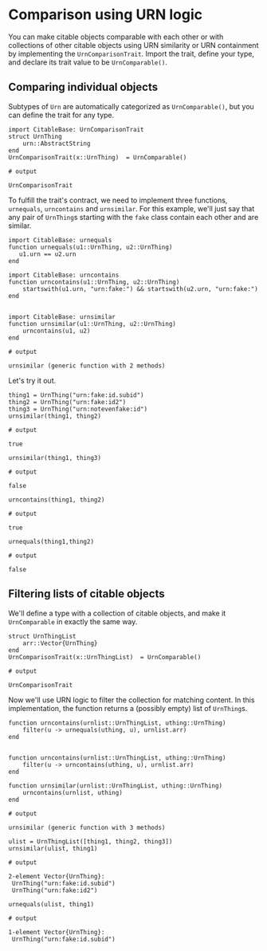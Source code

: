 # Comparison using URN logic

You can make citable objects comparable with each other or with collections of other citable objects using URN similarity or URN containment by implementing the `UrnComparisonTrait`.  Import the trait, define your type, and declare its trait value to be `UrnComparable()`.


## Comparing individual objects


Subtypes of `Urn` are automatically categorized as `UrnComparable()`, but you can define the trait for any type.


```jldoctest citable
import CitableBase: UrnComparisonTrait
struct UrnThing
    urn::AbstractString
end
UrnComparisonTrait(x::UrnThing)  = UrnComparable()

# output

UrnComparisonTrait
```

To fulfill the trait's contract, we need to implement three functions, `urnequals`, `urncontains` and `urnsimilar`.  For this example, we'll just say that any pair of `UrnThing`s starting with the `fake` class contain each other and are similar.

```jldoctest citable
import CitableBase: urnequals
function urnequals(u1::UrnThing, u2::UrnThing)
   u1.urn == u2.urn
end

import CitableBase: urncontains
function urncontains(u1::UrnThing, u2::UrnThing)
    startswith(u1.urn, "urn:fake:") && startswith(u2.urn, "urn:fake:")
end


import CitableBase: urnsimilar
function urnsimilar(u1::UrnThing, u2::UrnThing)
    urncontains(u1, u2)
end

# output

urnsimilar (generic function with 2 methods)
```

Let's try it out.


```jldoctest citable
thing1 = UrnThing("urn:fake:id.subid")
thing2 = UrnThing("urn:fake:id2")
thing3 = UrnThing("urn:notevenfake:id")
urnsimilar(thing1, thing2)

# output

true
```

```jldoctest citable
urnsimilar(thing1, thing3)

# output

false
```

```jldoctest citable
urncontains(thing1, thing2)

# output

true
```

```jldoctest citable
urnequals(thing1,thing2)

# output

false
```
## Filtering lists of citable objects 

We'll define a type with a collection of citable objects, and make it `UrnComparable` in exactly the same way.

```jldoctest citable
struct UrnThingList
    arr::Vector{UrnThing}
end
UrnComparisonTrait(x::UrnThingList)  = UrnComparable()
 
# output

UrnComparisonTrait
```

Now we'll use URN logic to filter the collection for matching content.  In this implementation, the function returns a (possibly empty) list of `UrnThing`s.
 
```jldoctest citable
function urncontains(urnlist::UrnThingList, uthing::UrnThing)
    filter(u -> urnequals(uthing, u), urnlist.arr)
end


function urncontains(urnlist::UrnThingList, uthing::UrnThing)
    filter(u -> urncontains(uthing, u), urnlist.arr)
end

function urnsimilar(urnlist::UrnThingList, uthing::UrnThing)
    urncontains(urnlist, uthing)
end

# output

urnsimilar (generic function with 3 methods)
```


```jldoctest citable
ulist = UrnThingList([thing1, thing2, thing3])
urnsimilar(ulist, thing1)

# output

2-element Vector{UrnThing}:
 UrnThing("urn:fake:id.subid")
 UrnThing("urn:fake:id2")
```

```jldoctest citable
urnequals(ulist, thing1)

# output

1-element Vector{UrnThing}:
 UrnThing("urn:fake:id.subid")
 ```